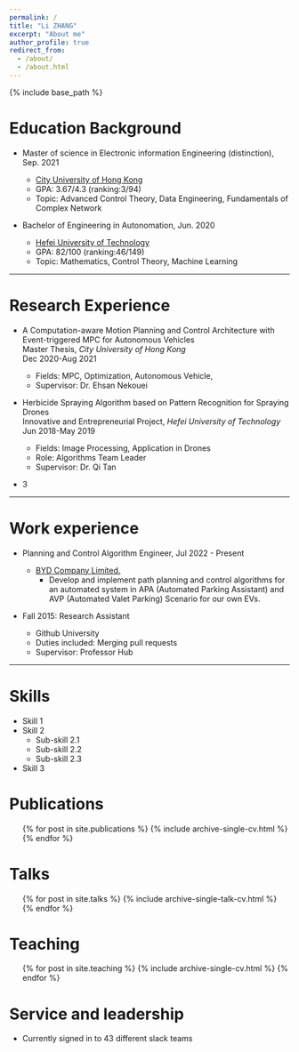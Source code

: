 ```yaml
---
permalink: /
title: "Li ZHANG"
excerpt: "About me"
author_profile: true
redirect_from: 
  - /about/
  - /about.html
---
```


{% include base_path %}

Education Background
======
* Master of science in  Electronic information Engineering (distinction), Sep. 2021
  * [City University of Hong Kong](https://www.cityu.edu.hk/)
  * GPA: 3.67/4.3 (ranking:3/94)
  * Topic: Advanced Control Theory, Data Engineering, Fundamentals of Complex Network


  
* Bachelor of Engineering in Autonomation, Jun. 2020
  * [Hefei University of Technology](https://www.hfut.edu.cn/) 
  * GPA: 82/100 (ranking:46/149)
  * Topic: Mathematics, Control Theory, Machine Learning

***

Research Experience
======
* A Computation-aware Motion Planning and Control Architecture with Event-triggered MPC for Autonomous Vehicles  
  Master Thesis, _City University of Hong Kong_  
  Dec 2020-Aug 2021   
  * Fields: MPC, Optimization, Autonomous Vehicle,
  * Supervisor: Dr. Ehsan Nekouei	


* Herbicide Spraying Algorithm based on Pattern Recognition for Spraying Drones  
  Innovative and Entrepreneurial Project, _Hefei University of Technology_          
  Jun 2018-May 2019    
  * Fields: Image Processing, Application in Drones
  * Role: Algorithms Team Leader
  * Supervisor: Dr.  Qi Tan



*  3


***

Work experience
======
* Planning and Control Algorithm Engineer, Jul 2022 - Present
  * [BYD Company Limited.](https://bydeurope.com/)
    * Develop and implement path planning and control algorithms for an automated system in APA (Automated Parking Assistant) and AVP (Automated Valet Parking) Scenario for our own EVs.



* Fall 2015: Research Assistant
  * Github University
  * Duties included: Merging pull requests
  * Supervisor: Professor Hub


***
  
Skills
======
* Skill 1
* Skill 2
  * Sub-skill 2.1
  * Sub-skill 2.2
  * Sub-skill 2.3
* Skill 3

Publications
======
  <ul>{% for post in site.publications %}
    {% include archive-single-cv.html %}
  {% endfor %}</ul>
  
Talks
======
  <ul>{% for post in site.talks %}
    {% include archive-single-talk-cv.html %}
  {% endfor %}</ul>
  
Teaching
======
  <ul>{% for post in site.teaching %}
    {% include archive-single-cv.html %}
  {% endfor %}</ul>
  
Service and leadership
======
* Currently signed in to 43 different slack teams
